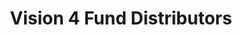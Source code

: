 ---
title: "Vision 4 Fund Distributors"
url: /scottsdale/vision-4-fund-distributors/
shop: pawnbroker
---
